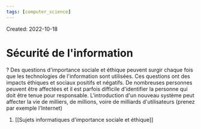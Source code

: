 ```yaml
---
tags: [computer_science] 
---
```

Created: 2022-10-18

# Sécurité de l'information
?
Des questions d'importance sociale et éthique peuvent surgir chaque fois que les technologies de l'information sont utilisées. Ces questions ont des impacts éthiques et sociaux positifs et négatifs. De nombreuses personnes peuvent être affectées et il est parfois difficile d'identifier la personne qui doit être tenue pour responsable. L'introduction d'un nouveau système peut affecter la vie de milliers, de millions, voire de milliards d'utilisateurs (prenez par exemple l'Internet)
<!--SR:!2022-10-23,1,210-->

1. [[Sujets informatiques d'importance sociale et éthique]]
